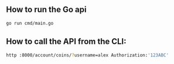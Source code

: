 ## How to run the Go api
```bash
go run cmd/main.go
```

## How to call the API from the CLI:
```bash
http :8000/account/coins/?username=alex Authorization:'123ABC'
```

